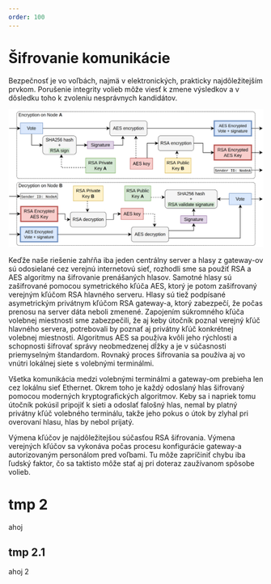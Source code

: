 ```yaml
---
order: 100
---
```

# Šifrovanie komunikácie

Bezpečnosť je vo voľbách, najmä v elektronických, prakticky najdôležitejším prvkom. Porušenie integrity volieb môže viesť k zmene výsledkov a v dôsledku toho k zvoleniu nesprávnych kandidátov.

![](/assets/images/encryption.png)

Keďže naše riešenie zahŕňa iba jeden centrálny server a hlasy z gateway-ov sú odosielané cez verejnú internetovú sieť, rozhodli sme sa použiť RSA a AES algoritmy na šifrovanie prenášaných hlasov. Samotné hlasy sú zašifrované pomocou symetrického kľúča AES, ktorý je potom zašifrovaný verejným kľúčom RSA hlavného serveru. Hlasy sú tiež podpísané  asymetrickým privátnym kľúčom RSA gateway-a, ktorý zabezpečí, že počas prenosu na server dáta neboli zmenené. Zapojením súkromného kľúča volebnej miestnosti sme zabezpečili, že aj keby útočník poznal verejný kľúč hlavného servera, potrebovali by poznať aj privátny kľúč konkrétnej volebnej miestnosti. Algoritmus AES sa používa kvôli jeho rýchlosti a schopnosti šifrovať správy neobmedzenej dĺžky a je v súčasnosti priemyselným štandardom. Rovnaký proces šifrovania sa používa aj vo vnútri lokálnej siete s volebnými terminálmi.

Všetka komunikácia medzi volebnými terminálmi a gateway-om prebieha len cez lokálnu sieť Ethernet. Okrem toho je každý odoslaný hlas šifrovaný pomocou moderných kryptografických algoritmov. Keby sa i napriek tomu útočník pokúsil pripojiť k sieti a odoslať falošný hlas, nemal by platný privátny kľúč volebného terminálu, takže jeho pokus o útok by zlyhal pri overovaní hlasu, hlas by nebol prijatý.

Výmena kľúčov je najdôležitejšou súčasťou RSA šifrovania. Výmena verejných kľúčov sa vykonáva počas procesu konfigurácie gateway-a autorizovaným personálom pred voľbami. Tu môže zapríčiniť chybu iba ľudský faktor, čo sa taktisto môže stať aj pri doteraz zaužívanom spôsobe volieb.


# tmp 2

ahoj

## tmp 2.1

ahoj 2

